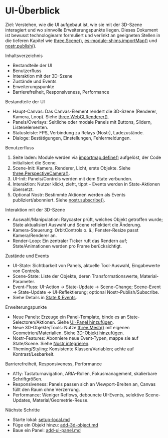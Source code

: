 # UI-Überblick

Ziel: Verstehen, wie die UI aufgebaut ist, wie sie mit der 3D-Szene interagiert und wo sinnvolle Erweiterungspunkte liegen. Dieses Dokument ist bewusst technologiearm formuliert und verlinkt an geeigneten Stellen in die tieferen Kapitel wie [three.Scene()](features/scene-basics.md:1), [es-module-shims.importMap()](features/module-shims.md:1) und [nostr.publish()](features/nostr-basics.md:1).

Inhaltsverzeichnis
- Bestandteile der UI
- Benutzerfluss
- Interaktion mit der 3D-Szene
- Zustände und Events
- Erweiterungspunkte
- Barrierefreiheit, Responsiveness, Performance

Bestandteile der UI
- Haupt-Canvas: Das Canvas-Element rendert die 3D-Szene (Renderer, Kamera, Loop). Siehe [three.WebGLRenderer()](features/scene-basics.md:1).
- Panels/Overlays: Seitliche oder modale Panels mit Buttons, Slidern, Listenelementen.
- Statusleiste: FPS, Verbindung zu Relays (Nostr), Ladezustände.
- Dialoge: Bestätigungen, Einstellungen, Fehlermeldungen.

Benutzerfluss
1) Seite laden: Module werden via [importmap.define()](features/module-shims.md:1) aufgelöst, der Code initialisiert die Scene.
2) Scene-Init: Kamera, Renderer, Licht, erste Objekte. Siehe [three.PerspectiveCamera()](features/scene-basics.md:1).
3) UI-Init: Panels/Controls werden mit dem State verbunden.
4) Interaktion: Nutzer klickt, zieht, tippt – Events werden in State-Aktionen übersetzt.
5) Optional Nostr: Bestimmte Aktionen werden als Events publiziert/abonniert. Siehe [nostr.subscribe()](features/nostr-basics.md:1).

Interaktion mit der 3D-Szene
- Auswahl/Manipulation: Raycaster prüft, welches Objekt getroffen wurde; State aktualisiert Auswahl und Scene reflektiert die Änderung.
- Kamera-Steuerung: OrbitControls o. ä.; Fenster-Resize passt Kamera/Renderer an.
- Render-Loop: Ein zentraler Ticker ruft das Rendern auf; State/Animationen werden pro Frame berücksichtigt.

Zustände und Events
- UI-State: Sichtbarkeit von Panels, aktuelle Tool-Auswahl, Eingabewerte von Controls.
- Scene-State: Liste der Objekte, deren Transformationswerte, Material-Parameter.
- Event-Fluss: UI-Action -> State-Update -> Scene-Change; Scene-Event -> State-Update -> UI-Reflektierung; optional Nostr-Publish/Subscribe.
- Siehe Details in [State & Events](features/state-and-events.md).

Erweiterungspunkte
- Neue Panels: Erzeuge ein Panel-Template, binde es an State-Selectoren/Aktionen. Siehe [UI-Panel hinzufügen](guides/add-ui-panel.md).
- Neue 3D-Objekte/Tools: Nutze [three.Mesh()](features/scene-basics.md:1) mit eigenen Geometrien/Materialien. Siehe [3D-Objekt hinzufügen](guides/add-3d-object.md).
- Nostr-Features: Abonniere neue Event-Typen, mappe sie auf State/Scene. Siehe [Nostr integrieren](guides/integrate-nostr.md).
- Theming/Styling: Konsistente Klassen/Variablen; achte auf Kontrast/Lesbarkeit.

Barrierefreiheit, Responsiveness, Performance
- A11y: Tastaturnavigation, ARIA-Rollen, Fokusmanagement, skalierbare Schriftgrößen.
- Responsiveness: Panels passen sich an Viewport-Breiten an, Canvas füllt den Raum ohne Verzerrung.
- Performance: Weniger Reflows, debouncte UI-Events, selektive Scene-Updates, Material/Geometrie-Reuse.

Nächste Schritte
- Starte lokal: [setup-local.md](guides/setup-local.md)
- Füge ein Objekt hinzu: [add-3d-object.md](guides/add-3d-object.md)
- Baue ein Panel: [add-ui-panel.md](guides/add-ui-panel.md)